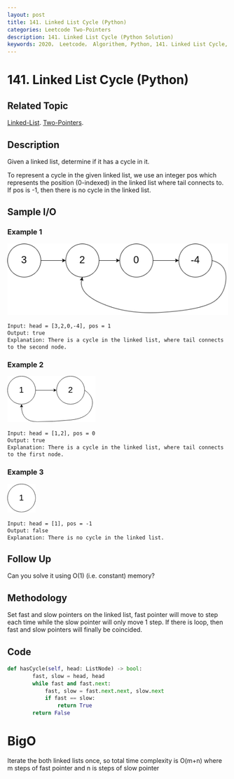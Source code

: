 ```yaml
---
layout: post
title: 141. Linked List Cycle (Python)
categories: Leetcode Two-Pointers
description: 141. Linked List Cycle (Python Solution)
keywords: 2020， Leetcode， Algorithem, Python, 141. Linked List Cycle, zhenyu, Linked List, Two Pointer
---
```


# 141. Linked List Cycle (Python)

## Related Topic
<a href="/categories/#Linked-List" target="_blank"> Linked-List</a>.
<a href="/categories/#Two-Pointers" target="_blank"> Two-Pointers</a>.

## Description
Given a linked list, determine if it has a cycle in it.

To represent a cycle in the given linked list, we use an integer pos which represents the position (0-indexed) in the linked list where tail connects to. If pos is -1, then there is no cycle in the linked list.

## Sample I/O

### Example 1
![example1](/images/blog/circularlinkedlist.png)
```
Input: head = [3,2,0,-4], pos = 1
Output: true
Explanation: There is a cycle in the linked list, where tail connects to the second node.
```

### Example 2
![example1](/images/blog/circularlinkedlist_test2.png)
```
Input: head = [1,2], pos = 0
Output: true
Explanation: There is a cycle in the linked list, where tail connects to the first node.
```

### Example 3
![example1](/images/blog/circularlinkedlist_test3.png)
```
Input: head = [1], pos = -1
Output: false
Explanation: There is no cycle in the linked list.
```

## Follow Up
Can you solve it using O(1) (i.e. constant) memory?

## Methodology
Set fast and slow pointers on the linked list, fast pointer will move to step each time while the slow pointer will only move 1 step. If there is loop, then fast and slow pointers will finally be coincided. 

## Code
```python
def hasCycle(self, head: ListNode) -> bool:
        fast, slow = head, head
        while fast and fast.next:
            fast, slow = fast.next.next, slow.next
            if fast == slow:
                return True
        return False
```
# BigO
Iterate the both linked lists once, so total time complexity is O(m+n) where m steps of fast pointer and n is steps of slow pointer

